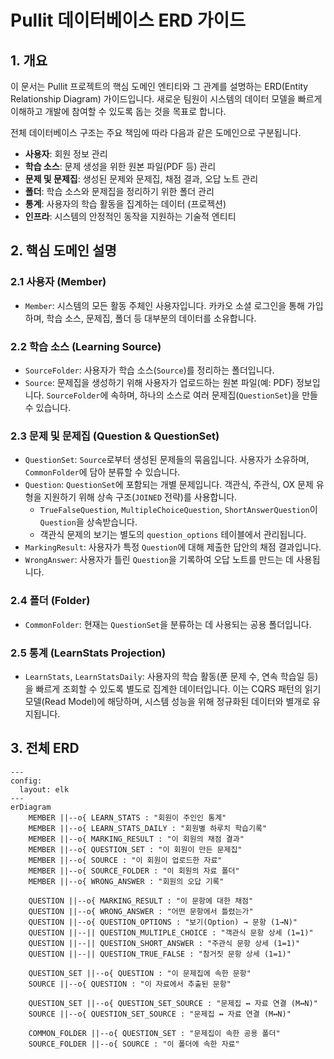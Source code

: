 # Pullit 데이터베이스 ERD 가이드

## 1. 개요

이 문서는 Pullit 프로젝트의 핵심 도메인 엔티티와 그 관계를 설명하는 ERD(Entity Relationship Diagram) 가이드입니다. 새로운 팀원이 시스템의 데이터 모델을 빠르게 이해하고 개발에 참여할 수 있도록 돕는 것을 목표로 합니다.

전체 데이터베이스 구조는 주요 책임에 따라 다음과 같은 도메인으로 구분됩니다.

*   **사용자**: 회원 정보 관리
*   **학습 소스**: 문제 생성을 위한 원본 파일(PDF 등) 관리
*   **문제 및 문제집**: 생성된 문제와 문제집, 채점 결과, 오답 노트 관리
*   **폴더**: 학습 소스와 문제집을 정리하기 위한 폴더 관리
*   **통계**: 사용자의 학습 활동을 집계하는 데이터 (프로젝션)
*   **인프라**: 시스템의 안정적인 동작을 지원하는 기술적 엔티티

## 2. 핵심 도메인 설명

### 2.1 사용자 (Member)

*   `Member`: 시스템의 모든 활동 주체인 사용자입니다. 카카오 소셜 로그인을 통해 가입하며, 학습 소스, 문제집, 폴더 등 대부분의 데이터를 소유합니다.

### 2.2 학습 소스 (Learning Source)

*   `SourceFolder`: 사용자가 학습 소스(`Source`)를 정리하는 폴더입니다.
*   `Source`: 문제집을 생성하기 위해 사용자가 업로드하는 원본 파일(예: PDF) 정보입니다. `SourceFolder`에 속하며, 하나의 소스로 여러 문제집(`QuestionSet`)을 만들 수 있습니다.

### 2.3 문제 및 문제집 (Question & QuestionSet)

*   `QuestionSet`: `Source`로부터 생성된 문제들의 묶음입니다. 사용자가 소유하며, `CommonFolder`에 담아 분류할 수 있습니다.
*   `Question`: `QuestionSet`에 포함되는 개별 문제입니다. 객관식, 주관식, OX 문제 유형을 지원하기 위해 상속 구조(`JOINED` 전략)를 사용합니다.
    *   `TrueFalseQuestion`, `MultipleChoiceQuestion`, `ShortAnswerQuestion`이 `Question`을 상속받습니다.
    *   객관식 문제의 보기는 별도의 `question_options` 테이블에서 관리됩니다.
*   `MarkingResult`: 사용자가 특정 `Question`에 대해 제출한 답안의 채점 결과입니다.
*   `WrongAnswer`: 사용자가 틀린 `Question`을 기록하여 오답 노트를 만드는 데 사용됩니다.

### 2.4 폴더 (Folder)

*   `CommonFolder`: 현재는 `QuestionSet`을 분류하는 데 사용되는 공용 폴더입니다.

### 2.5 통계 (LearnStats Projection)

*   `LearnStats`, `LearnStatsDaily`: 사용자의 학습 활동(푼 문제 수, 연속 학습일 등)을 빠르게 조회할 수 있도록 별도로 집계한 데이터입니다. 이는 CQRS 패턴의 읽기 모델(Read Model)에 해당하며, 시스템 성능을 위해 정규화된 데이터와 별개로 유지됩니다.

## 3. 전체 ERD

```mermaid
---
config:
  layout: elk
---
erDiagram
    MEMBER ||--o{ LEARN_STATS : "회원이 주인인 통계"
    MEMBER ||--o{ LEARN_STATS_DAILY : "회원별 하루치 학습기록"
    MEMBER ||--o{ MARKING_RESULT : "이 회원의 채점 결과"
    MEMBER ||--o{ QUESTION_SET : "이 회원이 만든 문제집"
    MEMBER ||--o{ SOURCE : "이 회원이 업로드한 자료"
    MEMBER ||--o{ SOURCE_FOLDER : "이 회원의 자료 폴더"
    MEMBER ||--o{ WRONG_ANSWER : "회원의 오답 기록"

    QUESTION ||--o{ MARKING_RESULT : "이 문항에 대한 채점"
    QUESTION ||--o{ WRONG_ANSWER : "어떤 문항에서 틀렸는가"
    QUESTION ||--o{ QUESTION_OPTIONS : "보기(Option) → 문항 (1→N)"
    QUESTION ||--|| QUESTION_MULTIPLE_CHOICE : "객관식 문항 상세 (1=1)"
    QUESTION ||--|| QUESTION_SHORT_ANSWER : "주관식 문항 상세 (1=1)"
    QUESTION ||--|| QUESTION_TRUE_FALSE : "참거짓 문항 상세 (1=1)"

    QUESTION_SET ||--o{ QUESTION : "이 문제집에 속한 문항"
    SOURCE ||--o{ QUESTION : "이 자료에서 추출된 문항"

    QUESTION_SET ||--o{ QUESTION_SET_SOURCE : "문제집 ↔ 자료 연결 (M↔N)"
    SOURCE ||--o{ QUESTION_SET_SOURCE : "문제집 ↔ 자료 연결 (M↔N)"

    COMMON_FOLDER ||--o{ QUESTION_SET : "문제집이 속한 공용 폴더"
    SOURCE_FOLDER ||--o{ SOURCE : "이 폴더에 속한 자료"
```